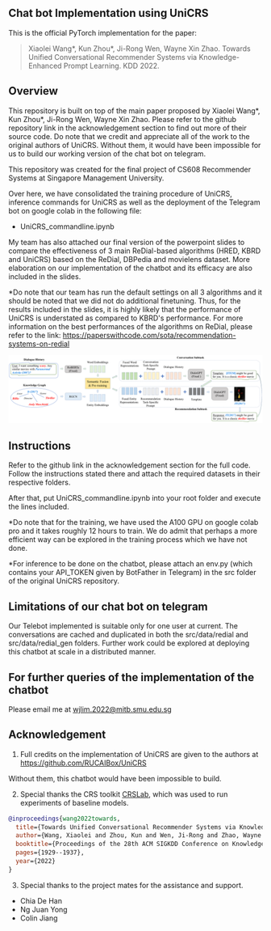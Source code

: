## Chat bot Implementation using UniCRS

This is the official PyTorch implementation for the paper:

> Xiaolei Wang*, Kun Zhou*, Ji-Rong Wen, Wayne Xin Zhao. Towards Unified Conversational Recommender Systems via Knowledge-Enhanced Prompt Learning. KDD 2022.

## Overview

This repository is built on top of the main paper proposed by Xiaolei Wang*, Kun Zhou*, Ji-Rong Wen, Wayne Xin Zhao. Please refer to the github repository link in the acknowledgement section to find out more of their source code. Do note that we credit and appreciate all of the work to the original authors of UniCRS. Without them, it would have been impossible for us to build our working version of the chat bot on telegram. 

This repository was created for the final project of CS608 Recommender Systems at Singapore Management University.

Over here, we have consolidated the training procedure of UniCRS, inference commands for UniCRS as well as the deployment of the Telegram bot on google colab in the following file:
- UniCRS_commandline.ipynb

My team has also attached our final version of the powerpoint slides to compare the effectiveness of 3 main ReDial-based algorithms (HRED, KBRD and UniCRS) based on the ReDial, DBPedia and movielens dataset. More elaboration on our implementation of the chatbot and its efficacy are also included in the slides.

*Do note that our team has run the default settings on all 3 algorithms and it should be noted that we did not do additional finetuning. Thus, for the results included in the slides, it is highly likely that the performance of UniCRS is understated as compared to KBRD's performance. For more information on the best performances of the algorithms on ReDial, please refer to the link: https://paperswithcode.com/sota/recommendation-systems-on-redial 

![model](asset/model.png)



## Instructions

Refer to the github link in the acknowledgement section for the full code. Follow the instructions stated there and attach the required datasets in their respective folders.

After that, put UniCRS_commandline.ipynb into your root folder and execute the lines included. 

*Do note that for the training, we have used the A100 GPU on google colab pro and it takes roughly 12 hours to train. We do admit that perhaps a more efficient way can be explored in the training process which we have not done. 

*For inference to be done on the chatbot, please attach an env.py (which contains your API_TOKEN given by BotFather in Telegram) in the src folder of the original UniCRS repository.

## Limitations of our chat bot on telegram

Our Telebot implemented is suitable only for one user at current. The conversations are cached and duplicated in both the src/data/redial and src/data/redial_gen folders. Further work could be explored at deploying this chatbot at scale in a distributed manner. 

## For further queries of the implementation of the chatbot

Please email me at wjlim.2022@mitb.smu.edu.sg


## Acknowledgement

1. Full credits on the implementation of UniCRS are given to the authors at https://github.com/RUCAIBox/UniCRS 

Without them, this chatbot would have been impossible to build.



2. Special thanks the CRS toolkit [CRSLab](https://github.com/RUCAIBox/CRSLab), which was used to run experiments of baseline models.

```bibtex
@inproceedings{wang2022towards,
  title={Towards Unified Conversational Recommender Systems via Knowledge-Enhanced Prompt Learning},
  author={Wang, Xiaolei and Zhou, Kun and Wen, Ji-Rong and Zhao, Wayne Xin},
  booktitle={Proceedings of the 28th ACM SIGKDD Conference on Knowledge Discovery and Data Mining},
  pages={1929--1937},
  year={2022}
}
```

3. Special thanks to the project mates for the assistance and support.
- Chia De Han
- Ng Juan Yong
- Colin Jiang
